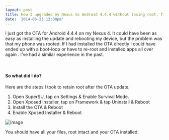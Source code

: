 ```yaml
---
layout: post	
title: How I upgraded my Nexus to Android 4.4.4 without losing root, files (and Xposed Framework)
date: '2014-06-23 12:00pm'
---
```


I just got the OTA for Android 4.4.4 on my Nexus 4. It could have been as easy as installing the update and rebooting my device, but the problem was that my phone was rooted. If I had installed the OTA directly I could have ended up with a boot-loop or have to re-root and installed apps all over again . I've had a similar experience in the past.

<br>

#### So what did I do?

Here are the steps I took to retain root after the OTA update;

1. Open SuperSU, tap on Settings &amp; Enable Survival Mode.
2. Open Xposed Installer, tap on Framework &amp; tap Uninstall &amp; Reboot
3. Install the OTA &amp; Reboot
4. Enable Xposed Installer &amp; Reboot

![image](https://68.media.tumblr.com/2fdc21d54e558dc14c7e67876024dfd9/tumblr_inline_n7n6paunRA1qzu4ed.png)

You should have all your files, root intact and your OTA installed.